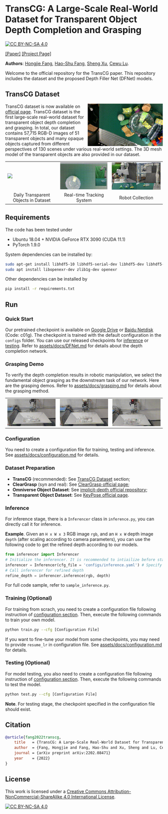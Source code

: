 # TransCG: A Large-Scale Real-World Dataset for Transparent Object Depth Completion and Grasping

[![CC BY-NC-SA 4.0][cc-by-nc-sa-shield]][cc-by-nc-sa]

[[Paper]](https://arxiv.org/pdf/2202.08471)  [[Project Page]](https://graspnet.net/transcg)

**Authors**: [Hongjie Fang](https://github.com/galaxies99/), [Hao-Shu Fang](https://github.com/fang-haoshu), [Sheng Xu](https://github.com/XS1020), [Cewu Lu](https://mvig.sjtu.edu.cn/).

Welcome to the official repository for the TransCG paper. This repository includes the dataset and the proposed Depth Filler Net (DFNet) models.

## TransCG Dataset

<img align="right" src="assets/imgs/TransCG.gif" width=240px> TransCG dataset is now available on [official page](https://graspnet.net/transcg). TransCG dataset is the first large-scale real-world dataset for transparent object depth completion and grasping. In total, our dataset contains 57,715 RGB-D images of 51 transparent objects and many opaque objects captured from different perspectives of 130 scenes under various real-world settings. The 3D mesh model of the transparent objects are also provided in our dataset.

<table>
  <tr><td><img src='assets/imgs/object.png' width=320px></td><td><img src='assets/imgs/tracking-system.gif' width = 256px></td><td><img src='assets/imgs/robot-collection.gif' width=256px ></td></tr>
  <tr><td align="center"> Daily Transparent Objects in Dataset</td><td align="center"> Real-time Tracking System</td><td align="center">Robot Collection</td></tr>
</table>

## Requirements

The code has been tested under

- Ubuntu 18.04 + NVIDIA GeForce RTX 3090 (CUDA 11.1)
- PyTorch 1.9.0

System dependencies can be installed by:

```bash
sudo apt-get install libhdf5-10 libhdf5-serial-dev libhdf5-dev libhdf5-cpp-11
sudo apt install libopenexr-dev zlib1g-dev openexr
```

Other dependencies can be installed by

```bash
pip install -r requirements.txt
```

## Run

### Quick Start

Our pretrained checkpoint is available on [Google Drive](https://drive.google.com/file/d/1APIuzIQmFucDP4RcmiNV-NEsQKqN9J57/view?usp=sharing) or [Baidu Netdisk](https://pan.baidu.com/s/14khejj63OjOKsyzxnuYo5Q) (Code: c01g). The checkpoint is trained with the default configuration in the `configs` folder. You can use our released checkpoints for [inference](#inference) or [testing](#testing-optional). Refer to [assets/docs/DFNet.md](assets/docs/DFNet.md) for details about the depth completion network.

### Grasping Demo

To verify the depth completion results in robotic manipulation, we select the fundamental object grasping as the downstream task of our network. Here are the grasping demos. Refer to [assets/docs/grasping.md](assets/docs/grasping.md) for details about the grasping method.

<table>
  <tr><td><img src='assets/imgs/grasp-1.gif' width=256px></td><td><img src='assets/imgs/grasp-2.gif' width = 256px></td><td><img src='assets/imgs/grasp-3.gif' width=256px ></td></tr>
</table>

### Configuration

You need to create a configuration file for training, testing and inference. See [assets/docs/configuration.md](assets/docs/configuration.md) for details.

### Dataset Preparation

- **TransCG** (recommended): See [TransCG Dataset](#transcg-dataset) section;
- **ClearGrasp** (syn and real): See [ClearGrasp official page](https://sites.google.com/view/cleargrasp);
- **Omniverse Object Dataset**: See [implicit-depth official repository](https://github.com/NVlabs/implicit_depth);
- **Transparent Object Dataset**: See [KeyPose official page](https://sites.google.com/view/keypose).

### Inference

For inference stage, there is a `Inferencer` class in `inference.py`, you can directly call it for inference. 

**Example**. Given an `H x W x 3` RGB image `rgb`, and an `H x W` depth image `depth` (after scaling according to camera parameters), you can use the following code to get the refined depth according to our models.

```python
from inferencer import Inferencer
# Initialize the inferencer. It is recommended to intiailize before starting your task for real-time performance.
inferencer = Inferencer(cfg_file = 'configs/inference.yaml') # Specify your configuration file here.
# Call inferencer for refined depth
refine_depth = inferencer.inference(rgb, depth)
```

For full code sample, refer to `sample_inference.py`.

### Training (Optional)

For training from scrach, you need to create a configuration file following instruction of [configuration section](#configuration). Then, execute the following commands to train your own model.

```bash
python train.py --cfg [Configuration File]
```

If you want to fine-tune your model from some checkpoints, you may need to provide `resume_lr` in configuration file. See [assets/docs/configuration.md](assets/docs/configuration.md) for details.

### Testing (Optional)

For model testing, you also need to create a configuration file following instruction of [configuration section](#configuration). Then, execute the following commands to test the model.

```bash
python test.py --cfg [Configuration File]
```

**Note**. For testing stage, the checkpoint specified in the configuration file should exist.

## Citation

```bibtex
@article{fang2022transcg,
    title   = {TransCG: A Large-Scale Real-World Dataset for Transparent Object Depth Completion and Grasping},
    author  = {Fang, Hongjie and Fang, Hao-Shu and Xu, Sheng and Lu, Cewu},
    journal = {arXiv preprint arXiv:2202.08471}
    year    = {2022}
}
```

## License

This work is licensed under a
[Creative Commons Attribution-NonCommercial-ShareAlike 4.0 International License][cc-by-nc-sa].

[![CC BY-NC-SA 4.0][cc-by-nc-sa-image]][cc-by-nc-sa]

[cc-by-nc-sa]: http://creativecommons.org/licenses/by-nc-sa/4.0/
[cc-by-nc-sa-image]: https://licensebuttons.net/l/by-nc-sa/4.0/88x31.png
[cc-by-nc-sa-shield]: https://img.shields.io/badge/License-CC%20BY--NC--SA%204.0-lightgrey.svg